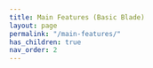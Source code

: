 ```yaml
---
title: Main Features (Basic Blade)
layout: page
permalink: "/main-features/"
has_children: true
nav_order: 2
---
```

